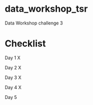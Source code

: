 # data_workshop_tsr
Data Workshop challenge 3

# Checklist

Day 1 X

Day 2 X

Day 3 X

Day 4 X

Day 5
